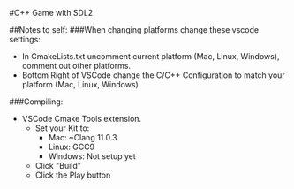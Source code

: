 #C++ Game with SDL2

##Notes to self:
###When changing platforms change these vscode settings:
  - In CmakeLists.txt uncomment current platform (Mac, Linux, Windows), comment out other platforms.
  - Bottom Right of VSCode change the C/C++ Configuration to match your platform (Mac, Linux, Windows)

###Compiling:
  - VSCode Cmake Tools extension.
    - Set your Kit to:
      - Mac: ~Clang 11.0.3
      - Linux: GCC9
      - Windows: Not setup yet
    - Click "Build"
    - Click the Play button
